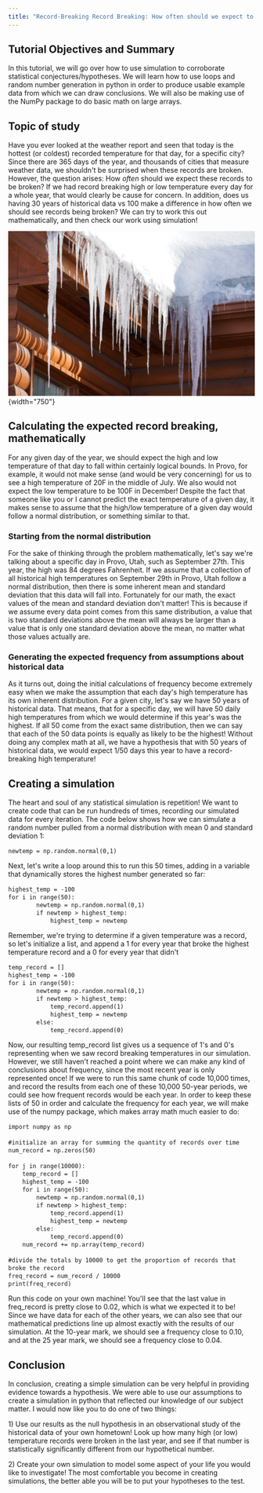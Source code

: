 ```yaml
---
title: "Record-Breaking Record Breaking: How often should we expect to see record-breaking temperatures?"
---
```


## Tutorial Objectives and Summary

In this tutorial, we will go over how to use simulation to corroborate statistical conjectures/hypotheses. We will learn how to use loops and random number generation in python in order to produce usable example data from which we can draw conclusions. We will also be making use of the NumPy package to do basic math on large arrays.

## Topic of study

Have you ever looked at the weather report and seen that today is the hottest (or coldest) recorded temperature for that day, for a specific city? Since there are 365 days of the year, and thousands of cities that measure weather data, we shouldn't be surprised when these records are broken. However, the question arises: How _often_ should we expect these records to be broken? If we had record breaking high or low temperature every day for a whole year, that would clearly be cause for concern. In addition, does us having 30 years of historical data vs 100 make a difference in how often we should see records being broken? We can try to work this out mathematically, and then check our work using simulation!

![](icicles.jpg){width="750"}

## Calculating the expected record breaking, mathematically

For any given day of the year, we should expect the high and low temperature of that day to fall within certainly logical bounds. In Provo, for example, it would not make sense (and would be very concerning) for us to see a high temperature of 20F in the middle of July. We also would not expect the low temperature to be 100F in December! Despite the fact that someone like you or I cannot predict the exact temperature of a given day, it makes sense to assume that the high/low temperature of a given day would follow a normal distribution, or something similar to that.

### Starting from the normal distribution

For the sake of thinking through the problem mathematically, let's say we're talking about a specific day in Provo, Utah, such as September 27th. This year, the high was 84 degrees Fahrenheit. If we assume that a collection of all historical high temperatures on September 29th in Provo, Utah follow a normal distribution, then there is some inherent mean and standard deviation that this data will fall into. Fortunately for our math, the exact values of the mean and standard deviation don't matter! This is because if we assume every data point comes from this same distribution, a value that is two standard deviations above the mean will always be larger than a value that is only one standard deviation above the mean, no matter what those values actually are.

### Generating the expected frequency from assumptions about historical data

As it turns out, doing the initial calculations of frequency become extremely easy when we make the assumption that each day's high temperature has its own inherent distribution. For a given city, let's say we have 50 years of historical data. That means, that for a specific day, we will have 50 daily high temperatures from which we would determine if this year's was the highest. If all 50 come from the exact same distribution, then we can say that each of the 50 data points is equally as likely to be the highest! Without doing any complex math at all, we have a hypothesis that with 50 years of historical data, we would expect 1/50 days this year to have a record-breaking high temperature!

## Creating a simulation

The heart and soul of any statistical simulation is repetition! We want to create code that can be run hundreds of times, recording our simulated data for every iteration. The code below shows how we can simulate a random number pulled from a normal distribution with mean 0 and standard deviation 1:

```{python}
newtemp = np.random.normal(0,1)
```

Next, let's write a loop around this to run this 50 times, adding in a variable that dynamically stores the highest number generated so far:

```{python}
highest_temp = -100
for i in range(50):
        newtemp = np.random.normal(0,1)
        if newtemp > highest_temp:
            highest_temp = newtemp
```

Remember, we're trying to determine if a given temperature was a record, so let's initialize a list, and append a 1 for every year that broke the highest temperature record and a 0 for every year that didn't

```{python}
temp_record = []
highest_temp = -100
for i in range(50):
        newtemp = np.random.normal(0,1)
        if newtemp > highest_temp:
            temp_record.append(1)
            highest_temp = newtemp
        else:
            temp_record.append(0)
```

Now, our resulting temp_record list gives us a sequence of 1's and 0's representing when we saw record breaking temperatures in our simulation. However, we still haven't reached a point where we can make any kind of conclusions about frequency, since the most recent year is only represented once! If we were to run this same chunk of code 10,000 times, and record the results from each one of these 10,000 50-year periods, we could see how frequent records would be each year. In order to keep these lists of 50 in order and calculate the frequency for each year, we will make use of the numpy package, which makes array math much easier to do:

```{python}
import numpy as np

#initialize an array for summing the quantity of records over time
num_record = np.zeros(50)

for j in range(10000):
    temp_record = []
    highest_temp = -100
    for i in range(50):
        newtemp = np.random.normal(0,1)
        if newtemp > highest_temp:
            temp_record.append(1)
            highest_temp = newtemp
        else:
            temp_record.append(0)
    num_record += np.array(temp_record)

#divide the totals by 10000 to get the proportion of records that broke the record
freq_record = num_record / 10000
print(freq_record)
```

Run this code on your own machine! You'll see that the last value in freq_record is pretty close to 0.02, which is what we expected it to be! Since we have data for each of the other years, we can also see that our mathematical predictions line up almost exactly with the results of our simulation. At the 10-year mark, we should see a frequency close to 0.10, and at the 25 year mark, we should see a frequency close to 0.04.

## Conclusion

In conclusion, creating a simple simulation can be very helpful in providing evidence towards a hypothesis. We were able to use our assumptions to create a simulation in python that reflected our knowledge of our subject matter. I would now like you to do one of two things:

1\) Use our results as the null hypothesis in an observational study of the historical data of your own hometown! Look up how many high (or low) temperature records were broken in the last year, and see if that number is statistically significantly different from our hypothetical number.

2\) Create your own simulation to model some aspect of your life you would like to investigate! The most comfortable you become in creating simulations, the better able you will be to put your hypotheses to the test.